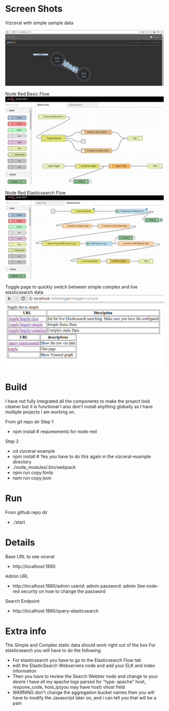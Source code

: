 # Screen Shots
Vizceral with simple sample data


![Vizceral](images/vizceral.png?raw=true "Vizceral")


Node Red Basic Flow 
![Basic Flow](images/basic-tab-flow.png?raw=true "Basic Flow")


Node Red Elasticsearch Flow
![Elasticsearch Flow](images/elasticsearch-tab-flow.png?raw=true "Elasticsearch Flow")


Toggle page to quickly switch between simple complex and live elasticsearch data
![Toggle Page](images/toggle-page.png?raw=true "Toggle Page")


# Build
I have not fully integrated all the components to make the project look cleaner but it is functional
I also don't install anything globally as I have multiple projects I am working on. 

From git repo dir
Step 1
* npm install  # requresments for node-red

Step 2
* cd vizceral-example
* npm install  # Yes you have to do this again in the vizceral-example directory
* ./node_modules/.bin/webpack 
* npm run copy:fonts
* npm run copy:json

# Run 
From github repo dir
* ./start


# Details
Base URL to see viceral
* http://localhost:1880

Admin URL
* http://localhost:1880/admin
	userid: admin
	password: admin
        See node-red security on how to change the password

Search Endpoint
* http://localhost:1880/query-elasticsearch


# Extra info

The Simple and Complex static data should work right out of the box
For elasticsearch you will have to do the following
* For elasticsearch you have to go to the Elasticsearch Flow tab
* edit the ElasticSearch Webservers node and add your ELK and index information
* Then you have to review the Search Webtier node and change to your desire
I have all my apache logs parsed for "type: apache" host, respone_code, host_ip(you may have host) vhost field  
* WARNING don't change the aggregation bucket names then you will have to modify the Javascript later on, and i can tell you that will be a pain

 
